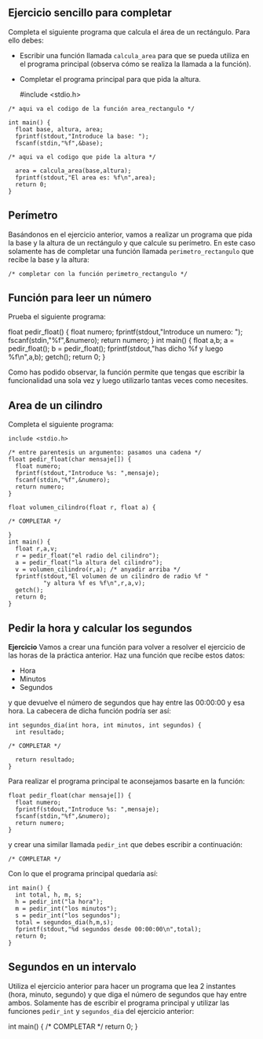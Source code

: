 ## Ejercicio sencillo para completar

Completa el siguiente programa que calcula el área de un rectángulo. Para ello debes:

- Escribir una función llamada `calcula_area` para que se pueda utiliza en el programa principal (observa cómo se realiza la llamada a la función).
- Completar el programa principal para que pida la altura.

    #include <stdio.h>
	
<!-- BEGINBLOCK { "b_tag": "funcion_area_rectangulo" ,  "type" : "code", "checkbutton": "true", "editable" : "true" , "buttons": [{"name" : "Ejecutar", "action" : "run_area" }, {"name": "Comprobar", "action" : "check_area"}]}   -->
	/* aqui va el codigo de la función area_rectangulo */
<!-- ENDBLOCK -->

    int main() {
      float base, altura, area;
      fprintf(stdout,"Introduce la base: ");
      fscanf(stdin,"%f",&base);
	  
<!-- BEGINBLOCK { "b_tag": "pedir_altura" ,  "type" : "code", "checkbutton": "true", "editable" : "true" , "buttons": [{"name" : "Ejecutar", "action" : "run_area" }, {"name": "Comprobar", "action" : "check_area"}]}   -->
	/* aqui va el codigo que pide la altura */
<!-- ENDBLOCK -->
	  
      area = calcula_area(base,altura);
      fprintf(stdout,"El area es: %f\n",area);
      return 0;
    }

## Perímetro

Basándonos en el ejercicio anterior, vamos a realizar un programa que pida la base y la altura de un rectángulo y que calcule su perímetro. En este caso solamente has de completar una función llamada `perimetro_rectangulo` que recibe la base y la altura:

<!-- BEGINBLOCK { "b_tag": "funcion_perimetro_rectangulo ,  "type" : "code", "checkbutton": "true", "editable" : "true" , "buttons": [{"name" : "Ejecutar", "action" : "run_perimetro" }, {"name": "Comprobar", "action" : "check_perimetro"}]}   -->
	/* completar con la función perimetro_rectangulo */
<!-- ENDBLOCK -->

## Función para leer un número

Prueba el siguiente programa:

<!-- BEGINBLOCK { "b_tag": "programa_prueba_leer_numero",  "type" : "code", "editable" : "false" , "buttons": [{"name" : "Ejecutar", "action" : "run_leer_numero" }]} -->
float pedir_float() {
  float numero;
  fprintf(stdout,"Introduce un numero: ");
  fscanf(stdin,"%f",&numero);
  return numero;
}
int main() {
  float a,b;
  a = pedir_float();
  b = pedir_float();
  fprintf(stdout,"has dicho %f y luego %f\n",a,b);
  getch();
  return 0;
}
<!-- ENDBLOCK -->

Como has podido observar, la función permite que tengas que escribir la funcionalidad una sola vez y luego utilizarlo tantas veces como necesites.

## Area de un cilindro

Completa el siguiente programa:

	include <stdio.h>

    /* entre parentesis un argumento: pasamos una cadena */
    float pedir_float(char mensaje[]) {
      float numero;
      fprintf(stdout,"Introduce %s: ",mensaje);
      fscanf(stdin,"%f",&numero);
      return numero;
    }
	
	float volumen_cilindro(float r, float a) {

<!-- BEGINBLOCK { "b_tag": "cuerpo_funcion_volumen_cilindro",  "type" : "code", "editable" : "false" , "buttons": [{"name" : "Ejecutar", "action" : "run_volumen"},  {"name": "Comprobar", "action" : "check_volumen"}]} -->
	/* COMPLETAR */
<!-- ENDBLOCK -->

	}
    int main() {
      float r,a,v;
      r = pedir_float("el radio del cilindro");
      a = pedir_float("la altura del cilindro");
      v = volumen_cilindro(r,a); /* anyadir arriba */
      fprintf(stdout,"El volumen de un cilindro de radio %f "
              "y altura %f es %f\n",r,a,v);
      getch();
      return 0;
    }

## Pedir la hora y calcular los segundos

**Ejercicio** Vamos a crear una función para volver a resolver el ejercicio de las horas de la práctica anterior. Haz una función que recibe estos datos:

- Hora
- Minutos
- Segundos

y que devuelve el número de segundos que hay entre las 00:00:00 y esa hora. La cabecera de dicha función podría ser así:

	int segundos_dia(int hora, int minutos, int segundos) {
	  int resultado;

<!-- BEGINBLOCK { "b_tag": "cuerpo_funcion_segundos_dia,  "type" : "code", "editable" : "false" , "buttons": [{"name" : "Ejecutar", "action" : "run_segundos_dia},  {"name": "Comprobar", "action" : "check_segundos_dia}]} -->
	/* COMPLETAR */
<!-- ENDBLOCK -->

	  return resultado;
	}

Para realizar el programa principal te aconsejamos basarte en la función:

	float pedir_float(char mensaje[]) {
	  float numero;
	  fprintf(stdout,"Introduce %s: ",mensaje);
	  fscanf(stdin,"%f",&numero);
	  return numero;
	}

y crear una similar llamada `pedir_int` que debes escribir a continuación:

<!-- BEGINBLOCK { "b_tag": "funcion_pedir_int",  "type" : "code", "editable" : "false" , "buttons": [{"name" : "Ejecutar", "action" : "run_segundos_dia"},  {"name": "Comprobar", "action" : "check_segundos_dia}]} -->
	/* COMPLETAR */
<!-- ENDBLOCK -->

Con lo que el programa principal quedaría así:

	int main() {
	  int total, h, m, s;
	  h = pedir_int("la hora");
	  m = pedir_int("los minutos");
	  s = pedir_int("los segundos");
	  total = segundos_dia(h,m,s);
	  fprintf(stdout,"%d segundos desde 00:00:00\n",total);
	  return 0;
    }

## Segundos en un intervalo

Utiliza el ejercicio anterior para hacer un programa que lea 2
instantes (hora, minuto, segundo) y que diga el número de segundos que
hay entre ambos. Solamente has de escribir el programa principal y
utilizar las funciones `pedir_int` y `segundos_dia` del ejercicio
anterior:

<!-- BEGINBLOCK { "b_tag": "programa_intervalo" ,  "type" : "code", "checkbutton": "true", "editable" : "true" , "buttons": [{"name" : "Ejecutar", "action" : "run_intervalo" }, {"name": "Comprobar", "action" : "check_intervalo"}]}   -->
int main() {
  /* COMPLETAR */
  return 0;
}
<!-- ENDBLOCK -->


